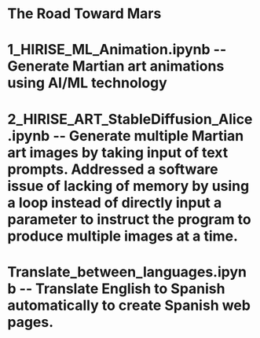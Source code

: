 # The Road Toward Mars

# 1_HIRISE_ML_Animation.ipynb -- Generate Martian art animations using AI/ML technology
# 2_HIRISE_ART_StableDiffusion_Alice.ipynb -- Generate multiple Martian art images by taking input of text prompts. Addressed a software issue of lacking of memory by using a loop instead of directly input a parameter to instruct the program to produce multiple images at a time.
# Translate_between_languages.ipynb -- Translate English to Spanish automatically to create Spanish web pages.
